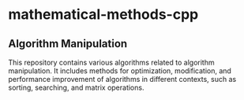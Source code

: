# mathematical-methods-cpp
## Algorithm Manipulation
This repository contains various algorithms related to algorithm manipulation. It includes methods for optimization, modification, and performance improvement of algorithms in different contexts, such as sorting, searching, and matrix operations.

